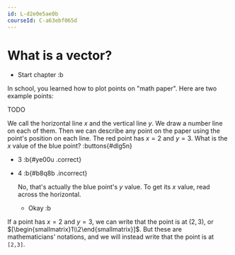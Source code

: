 ```yaml
---
id: L-d2e0e5ae0b
courseId: C-a63ebf065d
---
```


# What is a vector?

* Start chapter :b

In school, you learned how to plot points on "math paper".
Here are two example points:

TODO

We call the horizontal line $x$ and the vertical line $y$.
We draw a number line on each of them.
Then we can describe any point on the paper using the point's position on each line.
The red point has $x = 2$ and $y = 3$.
What is the $x$ value of the blue point?
:buttons{#dlg5n}

* $3$ :b{#ye00u .correct}
* $4$ :b{#b8q8b .incorrect}

  No, that's actually the blue point's $y$ value.
  To get its $x$ value, read across the horizontal.

  * Okay :b

If a point has $x = 2$ and $y = 3$,
we can write that the point is at $(2,3)$,
or $[\begin{smallmatrix}1\\2\end{smallmatrix}]$.
But these are mathematicians' notations,
and we will instead write that the point is at `[2,3]`.
